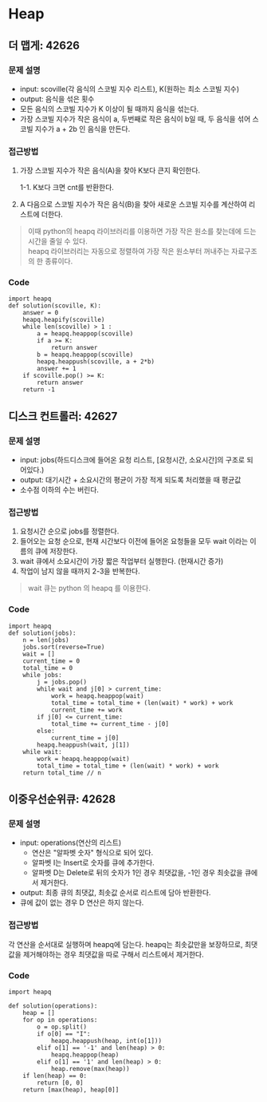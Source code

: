 # Heap
## 더 맵게: 42626
### 문제 설명
* input: scoville(각 음식의 스코빌 지수 리스트), K(원하는 최소 스코빌 지수)
* output: 음식을 섞은 횟수
* 모든 음식의 스코빌 지수가 K 이상이 될 때까지 음식을 섞는다.
* 가장 스코빌 지수가 작은 음식이 a, 두번째로 작은 음식이 b일 때,
  두 음식을 섞어 스코빌 지수가 a + 2b 인 음식을 만든다.

### 접근방법
1. 가장 스코빌 지수가 작은 음식(A)을 찾아 K보다 큰지 확인한다.
   
   1-1. K보다 크면 cnt를 반환한다.

2. A 다음으로 스코빌 지수가 작은 음식(B)을 찾아 새로운 스코빌 지수를 계산하여 리스트에 더한다.
> 이때 python의 heapq 라이브러리를 이용하면 가장 작은 원소를 찾는데에 드는 시간을 줄일 수 있다.
> <br>heapq 라이브러리는 자동으로 정렬하여 가장 작은 원소부터 꺼내주는 자료구조의 한 종류이다.
### Code
```
import heapq
def solution(scoville, K):
    answer = 0
    heapq.heapify(scoville)
    while len(scoville) > 1 :
        a = heapq.heappop(scoville)
        if a >= K:
            return answer
        b = heapq.heappop(scoville)
        heapq.heappush(scoville, a + 2*b)
        answer += 1
    if scoville.pop() >= K:
        return answer
    return -1
```

## 디스크 컨트롤러: 42627
### 문제 설명
* input: jobs(하드디스크에 들어온 요청 리스트, [요청시간, 소요시간]의 구조로 되어있다.)
* output: 대기시간 + 소요시간의 평균이 가장 적게 되도록 처리했을 때 평균값
* 소수점 이하의 수는 버린다.

### 접근방법
1. 요청시간 순으로 jobs를 정렬한다.
2. 들어오는 요청 순으로, 현재 시간보다 이전에 들어온 요청들을 모두 wait 이라는 이름의 큐에 저장한다.
3. wait 큐에서 소요시간이 가장 짧은 작업부터 실행한다. (현재시간 증가)
4. 작업이 남지 않을 때까지 2-3을 반복한다.
> wait 큐는 python 의 heapq 를 이용한다.

### Code
```
import heapq
def solution(jobs):
    n = len(jobs)
    jobs.sort(reverse=True)
    wait = []
    current_time = 0
    total_time = 0
    while jobs:
        j = jobs.pop()
        while wait and j[0] > current_time:
            work = heapq.heappop(wait)
            total_time = total_time + (len(wait) * work) + work
            current_time += work
        if j[0] <= current_time:
            total_time += current_time - j[0]
        else:
            current_time = j[0]
        heapq.heappush(wait, j[1])
    while wait:
        work = heapq.heappop(wait)
        total_time = total_time + (len(wait) * work) + work
    return total_time // n
```

## 이중우선순위큐: 42628
### 문제 설명
* input: operations(연산의 리스트)
  - 연산은 "알파벳 숫자" 형식으로 되어 있다.
  - 알파벳 I는 Insert로 숫자를 큐에 추가한다.
  - 알파벳 D는 Delete로 뒤의 숫자가 1인 경우 최댓값을, -1인 경우 최솟값을 큐에서 제거한다.
* output: 최종 큐의 최댓값, 최솟값 순서로 리스트에 담아 반환한다.
* 큐에 값이 없는 경우 D 연산은 하지 않는다.

### 접근방법
각 연산을 순서대로 실행하며 heapq에 담는다. 
heapq는 최솟값만을 보장하므로, 최댓값을 제거해야하는 경우 최댓값을 따로 구해서 리스트에서 제거한다.

### Code
```
import heapq

def solution(operations):
    heap = []
    for op in operations:
        o = op.split()
        if o[0] == "I":
            heapq.heappush(heap, int(o[1]))
        elif o[1] == '-1' and len(heap) > 0:
            heapq.heappop(heap)
        elif o[1] == '1' and len(heap) > 0:
            heap.remove(max(heap))
    if len(heap) == 0:
        return [0, 0]
    return [max(heap), heap[0]]
```